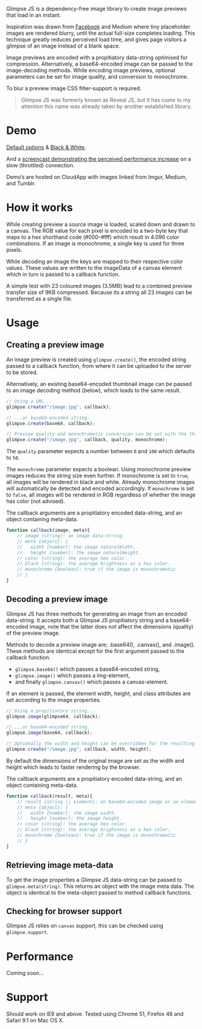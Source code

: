Glimpse JS is a dependency-free image library to create image previews that load in an instant. 

Inspiration was drawn from [Facebook](https://code.facebook.com/posts/991252547593574/the-technology-behind-preview-photos/) and Medium where tiny placeholder images are rendered blurry, until the actual full-size completes loading. This technique greatly reduces perceived load time, and gives page visitors a glimpse of an image instead of a blank space.

Image previews are encoded with a propitiatory data-string optimised for compression. Alternatively, a base64-encoded image can be passed to the image-decoding methods. While encoding image previews, optional parameters can be set for image quality, and conversion to monochrome.

To blur a preview image CSS filter-support is required. 

> Glimpse JS was formerly known as Reveal JS, but it has come to my attention this name was already taken by another established library.

# Demo
[Default options](http://f.cl.ly/items/1d2X0O220z1K3M1H1i0Y/demo-default.html) & 
[Black & White](http://f.cl.ly/items/2p3n3F330S012b0d2c27/demo-monochrome.html).

And a [screencast demonstrating the perceived performance increase](http://cl.ly/gKvV) on a slow (throttled) connection.

Demo’s are hosted on CloudApp with images linked from Imgur, Medium, and Tumblr.

# How it works
While creating preview a source image is loaded, scaled down and drawn to a canvas. The RGB value for each pixel is encoded to a two-byte key that maps to a hex shorthand code (#000–#fff) which result in 4.096 color combinations. If an image is monochrome, a single key is used for three pixels.

While decoding an image the keys are mapped to their respective color values. These values are written to the imageData of a canvas element which in turn is passed to a callback function.

A simple test with 23 coloured images (3.5MB) lead to a combined preview transfer size of 9KB compressed. Because its a string all 23 images can be transferred as a single file.

# Usage
## Creating a preview image
An image preview is created using `glimpse.create()`, the encoded string passed to a callback function, from where it can be uploaded to the server to be stored. 

Alternatively, an existing base64-encoded thumbnail image can be passed to an image decoding method (below), which leads to the same result.

```javascript
// Using a URL...
glimpse.create("/image.jpg", callback);

// ...or base64-encoded string.
glimpse.create(base64, callback);

// Preview quality and monochromatic conversion can be set with the third and fourth parameters...
glimpse.create("/image.jpg", callback, quality, monochrome);
```
The `quality` parameter expects a number between `0` and `100` which defaults to `50`. 

The `monochrome` parameter expects a boolean. Using monochrome preview images reduces the string size even further. If monochrome is set to `true`, all images will be rendered in black and white. Already monochrome images will automatically be detected and encoded accordingly. If `monochrome` is set to `false`, all images will be rendered in RGB regardless of whether the image has color (not advised).

The callback arguments are a propitiatory encoded data-string, and an object containing meta-data.
```javascript
function callback(image, meta){
	// image {string}: an image data-string.
	// meta {object}: {
	//	 width {number}: the image naturalWidth.
	//	 height {number}: the image naturalHeight.
	// color {string}: the average hex color.
	// black {string}: the average brightness as a hex color.
	// monochrome {boolean}: true if the image is monochromatic
	// }
}
```

## Decoding a preview image
Glimpse JS has three methods for generating an image from an encoded data-string. It accepts both a Glimpse JS propitiatory string and a base64-encoded image, note that the latter does not affect the dimensions (quality) of the preview image.

Methods to decode a preview image are; .base64(), .canvas(), and .image(). These methods are identical except for the first argument passed to the callback function.

- `glimpse.base64()` which passes a base64-encoded string,
- `glimpse.image()` which passes a img-element,
- and finally `glimpse.canvas()` which passes a canvas-element.

If an element is passed, the element width, height, and class attributes are set according to the image properties.

```javascript
// Using a propitiatory string...
glimpse.image(glimpse64, callback);

// ...or base64-encoded string.
glimpse.image(base64, callback);

// Optionally the width and height can be overridden for the resulting preview image.
glimpse.create("/image.jpg", callback, width, height);
```
By default the dimensions of the original image are set as the width and height which leads to faster rendering by the browser.


The callback arguments are a propitiatory encoded data-string, and an object containing meta-data.
```javascript
function callback(result, meta){
	// result {string || element}: an base64-encoded image or an element depending on the method used.
	// meta {object}: {
	//	 width {number}: the image width.
	//	 height {number}: the image height.
	// color {string}: the average hex color.
	// black {string}: the average brightness as a hex color.
	// monochrome {boolean}: true if the image is monochromatic
	// }
}
```

## Retrieving image meta-data
To get the image properties a Glimpse JS data-string can be passed to `glimpse.meta(string)`. This returns an object with the image meta data. The object is identical to the meta-object passed to method callback functions.

## Checking for browser support
Glimpse JS relies on `canvas` support, this can be checked using `glimpse.support`.

# Performance
Coming soon...

# Support
Should work on IE9 and above. Tested using Chrome 51, Firefox 46 and Safari 9.1 on Mac OS X.
